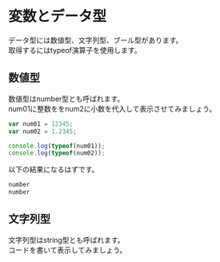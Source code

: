 # 変数とデータ型

データ型には数値型、文字列型、ブール型があります。  
取得するにはtypeof演算子を使用します。

## 数値型

数値型はnumber型とも呼ばれます。  
num01に整数ををnum2に小数を代入して表示させてみましょう。  

```js
var num01 = 12345;
var num02 = 1.2345;

console.log(typeof(num01));
console.log(typeof(num02));
```

以下の結果になるはずです。

```txt
number
number
```

## 文字列型

文字列型はstring型とも呼ばれます。  
コードを書いて表示してみましょう。

```
